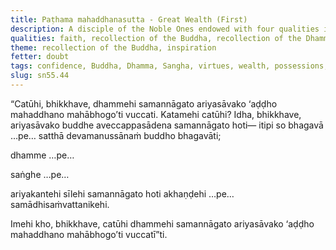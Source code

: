 ```yaml
---
title: Paṭhama mahaddhanasutta - Great Wealth (First)
description: A disciple of the Noble Ones endowed with four qualities is called ‘wealthy, of great wealth, of great possessions.’
qualities: faith, recollection of the Buddha, recollection of the Dhamma, recollection of the Saṅgha, ethical conduct
theme: recollection of the Buddha, inspiration
fetter: doubt
tags: confidence, Buddha, Dhamma, Sangha, virtues, wealth, possessions, sn, sn45-56, sn55
slug: sn55.44
---
```


“Catūhi, bhikkhave, dhammehi samannāgato ariyasāvako ‘aḍḍho mahaddhano mahābhogo’ti vuccati. Katamehi catūhi? Idha, bhikkhave, ariyasāvako buddhe aveccappasādena samannāgato hoti— itipi so bhagavā …pe… satthā devamanussānaṁ buddho bhagavāti;

dhamme …pe…

saṅghe …pe…

ariyakantehi sīlehi samannāgato hoti akhaṇḍehi …pe… samādhisaṁvattanikehi.

Imehi kho, bhikkhave, catūhi dhammehi samannāgato ariyasāvako ‘aḍḍho mahaddhano mahābhogo’ti vuccatī”ti.
